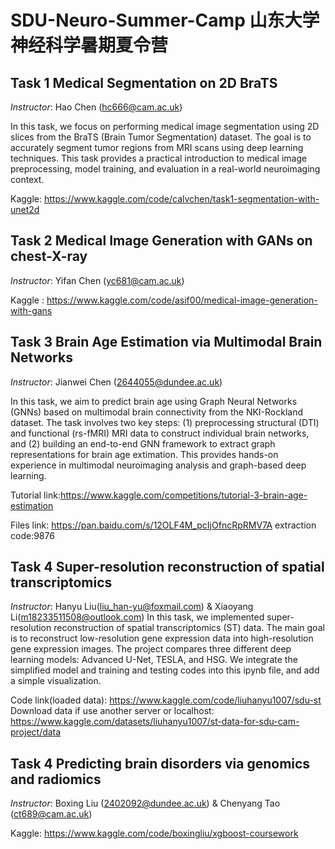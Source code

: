 # SDU-Neuro-Summer-Camp 山东大学 神经科学暑期夏令营

## Task 1 Medical Segmentation on 2D BraTS
*Instructor*: Hao Chen (hc666@cam.ac.uk)

In this task, we focus on performing medical image segmentation using 2D slices from the BraTS (Brain Tumor Segmentation) dataset. The goal is to accurately segment tumor regions from MRI scans using deep learning techniques. This task provides a practical introduction to medical image preprocessing, model training, and evaluation in a real-world neuroimaging context.

Kaggle: https://www.kaggle.com/code/calvchen/task1-segmentation-with-unet2d

## Task 2 Medical Image Generation with GANs on chest-X-ray
*Instructor*: Yifan Chen (yc681@cam.ac.uk)

Kaggle : https://www.kaggle.com/code/asif00/medical-image-generation-with-gans

## Task 3 Brain Age Estimation via Multimodal Brain Networks
*Instructor*: Jianwei Chen (2644055@dundee.ac.uk)

In this task, we aim to predict brain age using Graph Neural Networks (GNNs) based on multimodal brain connectivity from the NKI-Rockland dataset. The task involves two key steps: (1) preprocessing structural (DTI) and functional (rs-fMRI) MRI data to construct individual brain networks, and (2) building an end-to-end GNN framework to extract graph representations for brain age extimation. This provides hands-on experience in multimodal neuroimaging analysis and graph-based deep learning.

Tutorial link:https://www.kaggle.com/competitions/tutorial-3-brain-age-estimation

Files link: https://pan.baidu.com/s/12OLF4M_pcIjOfncRpRMV7A  extraction code:9876

## Task 4 Super-resolution reconstruction of spatial transcriptomics
*Instructor*: Hanyu Liu(liu_han-yu@foxmail.com) & Xiaoyang Li(m18233511508@outlook.com)
In this task, we implemented super-resolution reconstruction of spatial transcriptomics (ST) data. The main goal is to reconstruct low-resolution gene expression data into high-resolution gene expression images. The project compares three different deep learning models: Advanced U-Net, TESLA, and HSG. We integrate the simplified model and training and testing codes into this ipynb file, and add a simple visualization.

Code link(loaded data): https://www.kaggle.com/code/liuhanyu1007/sdu-st
Download data if use another server or localhost:
https://www.kaggle.com/datasets/liuhanyu1007/st-data-for-sdu-cam-project/data


## Task 4 Predicting brain disorders via genomics and radiomics 
*Instructor*: Boxing Liu (2402092@dundee.ac.uk) & Chenyang Tao (ct689@cam.ac.uk) 

Kaggle: https://www.kaggle.com/code/boxingliu/xgboost-coursework 
 
